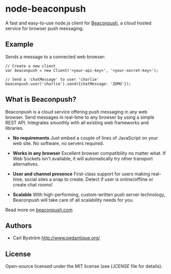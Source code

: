 node-beaconpush
===============

A fast and easy-to-use node.js client for [Beaconpush](http://beaconpush.com), a cloud hosted service for browser push messaging.

Example
-------
Sends a message to a connected web browser:

    // Create a new client
    var beaconpush = new Client('<your-api-key>', '<your-secret-key>');
    
    // Send a 'chatMessage' to user 'charlie'
    beaconpush.user('charlie').send({chatMessage: 'ZOMG'});

What is Beaconpush?
-------------------

Beaconpush is a cloud service offering push messaging in any web browser.
Send messages in real-time to any browser by using a simple REST API.
Integrates smoothly with all existing web frameworks and libraries.

* **No requirements**
Just embed a couple of lines of JavaScript on your web site. No software, no servers required.

* **Works in any browser**
Excellent browser compatibility no matter what. If Web Sockets isn't available, it will automatically try other transport alternatives.

* **User and channel presence**
First-class support for users making real-time, social sites a snap to create. Detect if user is online/offline or create chat rooms!

* **Scalable**
With high-performing, custom-written push server technology, Beaconpush will take care of all scalability needs for you.

Read more on [beaconpush.com](http://beaconpush.com)

Authors
-------

- Carl Bystr&ouml;m <http://www.pedantique.org/>

License
-------

Open-source licensed under the MIT license (see _LICENSE_ file for details).

